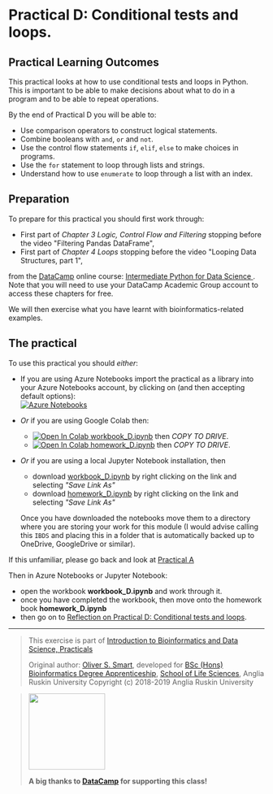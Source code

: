 # Practical D: Conditional tests and loops.

## Practical Learning Outcomes

This practical looks at how to use conditional tests and loops in Python. This
is important to be able to make decisions about what to do in a program
and to be able to repeat operations. 

By the end of Practical D you will be able to:
* Use comparison operators to construct logical statements.
* Combine booleans with `and`, `or` and `not`.
* Use the control flow statements `if`, `elif`, `else` to make choices in programs.
* Use the `for` statement to loop through lists and strings.
* Understand how to use `enumerate` to loop through a list with an index.

## Preparation
To prepare for this practical you should first work through:

* First part of *Chapter 3 Logic, Control Flow and Filtering* 
  stopping before the video "Filtering Pandas DataFrame",
* First part of  *Chapter 4 Loops*
  stopping before the video "Looping Data Structures, part 1",

from the
[DataCamp](https://www.datacamp.com/)
online course: [Intermediate Python for Data Science
](https://www.datacamp.com/courses/intermediate-python-for-data-science). 
Note that you will need to use your DataCamp Academic Group account to access these chapters for free.

We will then exercise what you have learnt with bioinformatics-related examples.

## The practical
To use this practical you should *either*:

* If you are using Azure Notebooks import the practical as a library into your Azure Notebooks account,
  by clicking on (and then accepting default options):\
  [![Azure Notebooks](https://notebooks.azure.com/launch.png)
  ](https://notebooks.azure.com/import/gh/ARU-Bioinformatics/prac-D/)

* *Or* if you are using Google Colab then:
  * [![Open In Colab](https://colab.research.google.com/assets/colab-badge.svg) workbook_D.ipynb](
    https://colab.research.google.com/github/ARU-Bioinf-IBDS/prac-D/blob/master/workbook_D.ipynb) 
    then *COPY TO DRIVE*.
  * [![Open In Colab](https://colab.research.google.com/assets/colab-badge.svg) homework_D.ipynb](
    https://colab.research.google.com/github/ARU-Bioinf-IBDS/prac-D/blob/master/homework_D.ipynb) 
    then *COPY TO DRIVE*.  

* *Or* if you are using a local Jupyter Notebook installation, then 
  * download [workbook_D.ipynb](
    https://raw.githubusercontent.com/ARU-Bioinf-IBDS/prac-D/master/workbook_D.ipynb)
    by right clicking on the link and selecting *"Save Link As"*
  * download [homework_D.ipynb](
    https://raw.githubusercontent.com/ARU-Bioinf-IBDS/prac-D/master/homework_D.ipynb)
    by right clicking on the link and selecting *"Save Link As"*

  Once you have downloaded the notebooks move them to a directory where you are
  storing your work for this module (I would advise calling this `IBDS` and placing this in a
  folder that is automatically backed up to OneDrive, GoogleDrive or similar). 

If this unfamiliar, please go back and look at 
  [Practical A](https://github.com/ARU-Bioinf-IBDS/prac-A) 


Then in Azure Notebooks or Jupyter Notebook:
* open the workbook **workbook_D.ipynb** and work through it.
* once you have completed the workbook, then move onto the homework book **homework_D.ipynb**
* then go on to [Reflection on Practical D: Conditional tests and loops](
  https://canvas.anglia.ac.uk/courses/1490/discussion_topics/54062).

-------------------------

> This exercise is part of 
> [Introduction to Bioinformatics and Data Science, Practicals](https://github.com/ARU-Bioinf-IBDS/index/)
>
> Original author: [Oliver S. Smart](https://www.linkedin.com/in/osmart/),
> developed for [BSc (Hons) Bioinformatics Degree Apprenticeship](
  https://www.anglia.ac.uk/bioinformatician),
> [School of Life Sciences](https://www.anglia.ac.uk/science-and-engineering/life-sciences),
> Anglia Ruskin University
> Copyright (c) 2018-2019 Anglia Ruskin University

> <img src="https://aru-bioinf-ibds.github.io./images/DataCamp_Horizontal_RGB.svg" width="150"> 
>
> **A big thanks to [DataCamp](https://www.datacamp.com/) for supporting this class!**
